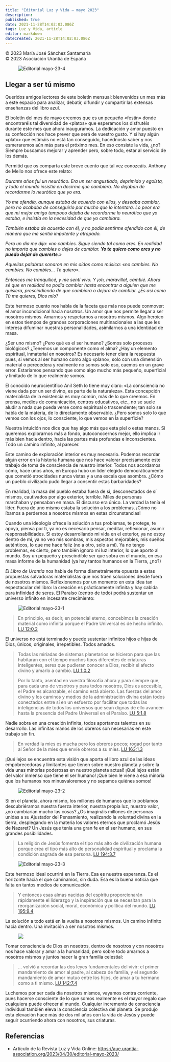 ```yaml
---
title: "Editorial Luz y Vida – mayo 2023"
description: 
published: true
date: 2021-11-28T14:02:03.086Z
tags: Luz y Vida, article
editor: markdown
dateCreated: 2021-11-28T14:02:03.086Z
---
```


<p class="v-card v-sheet theme--light grey lighten-3 px-2">© 2023 María José Sánchez Santamaría<br>© 2023 Asociación Urantia de España</p>

<figure id="Figure_1" class="image urantiapedia">
<img src="../../../output/wikijs/image/article/Luz_y_Vida/LyV_2023_05/Editorial-mayo-23-4.jpg" alt="Editorial mayo-23-4">
</figure>

## Llegar a ser tú mismo

Queridos amigos lectores de este boletín mensual: bienvenidos un mes más a este espacio para analizar, debatir, difundir y compartir las extensas enseñanzas del libro azul.

El boletín del mes de mayo creemos que es un pequeño «festín» donde encontraréis tal diversidad de «platos» que esperamos los disfrutéis durante este mes que ahora inauguramos. La dedicación y amor puesto en su confección nos hace prever que será de vuestro gusto. Y si hay algún «plato» que estimáis no está tan conseguido, hacédnoslo saber y nos esmeraremos aún más para el próximo mes. En eso consiste la vida, ¿no? Siempre buscamos mejorar y aprender pero, sobre todo, estar al servicio de los demás.

Permitid que os comparta este breve cuento que tal vez conozcáis. Anthony de Mello nos ofrece este relato:

_Durante años fui un neurótico. Era un ser angustiado, deprimido y egoísta, y todo el mundo insistía en decirme que cambiara. No dejaban de recordarme lo neurótico que yo era._

_Yo me ofendía, aunque estaba de acuerdo con ellos, y deseaba cambiar, pero no acababa de conseguirlo por mucho que lo intentara. Lo peor era que mi mejor amigo tampoco dejaba de recordarme lo neurótico que yo estaba, e insistía en la necesidad de que yo cambiara._

_También estaba de acuerdo con él, y no podía sentirme ofendido con él, de manera que me sentía impotente y atrapado._

_Pero un día me dijo: «no cambies. Sigue siendo tal como eres. En realidad no importa que cambies o dejes de cambiar. **Yo te quiero como eres y no puedo dejar de quererte**.»_

_Aquellas palabras sonaron en mis oídos como música: «no cambies. No cambies. No cambies… Te quiero»._

_Entonces me tranquilicé, y me sentí vivo. Y ¡oh, maravilla!, cambié. Ahora sé que en realidad no podía cambiar hasta encontrar a alguien que me quisiera, prescindiendo de que cambiara o dejara de cambiar. ¿Es así como Tú me quieres, Dios mío?_

Este hermoso cuento nos habla de la faceta que más nos puede conmover: el amor incondicional hacia nosotros. Un amor que nos permite llegar a ser nosotros mismos. Amarnos y respetarnos a nosotros mismos. Algo heroico en estos tiempos de grandes corporaciones multinacionales a las que les interesa difuminar nuestras personalidades, asimilarnos a una identidad de masa.

¿Ser uno mismo? ¿Pero qué es el ser humano? ¿Somos solo procesos biológicos? ¿Tenemos un componente como el alma? ¿Hay un elemento espiritual, inmaterial en nosotros? Es necesario tener clara la respuesta pues, si vemos al ser humano como algo «plano», solo con una dimensión material o perecedera y realmente no somos solo eso, caemos en un grave error. Estaríamos pensando que somo algo mucho más pequeño, superficial y limitado de lo que realmente somos.

El conocido neurocientífico Anil Seth lo tiene muy claro: «La consciencia no viene dada por un ser divino, es parte de la naturaleza». Esta concepción materialista de la existencia es muy común, más de lo que creemos. En prensa, medios de comunicación, centros educativos, etc., no se suele aludir a nada que pueda verse como espiritual o trascendente; tan solo se habla de la materia, de lo directamente observable. ¿Pero somos solo lo que vemos con los ojos, lo consciente, lo que vemos en la superficie?

Nuestra intuición nos dice que hay algo más que esta piel o estas manos. Si queremos explorarnos más a fondo, autoconocernos mejor, ello implica ir más bien hacia dentro, hacia las partes más profundas e inconscientes. Todo un camino infinito, al parecer.

Este camino de exploración interior es muy necesario. Podemos recordar algún error en la historia humana que nos hace valorar precisamente este trabajo de toma de consciencia de nuestro interior. Todos nos acordamos cómo, hace unos años, en Europa hubo un líder elegido democráticamente que cometió atrocidades nunca vistas y a una escala que asombra. ¿Cómo un pueblo civilizado pudo llegar a consentir estas barbaridades?

En realidad, la masa del pueblo estaba fuera de sí, desconectados de sí mismos, cautivados por algo exterior, terrible. Miles de personas marchaban y pensaban en masa. El discurso era único. La verdad la tenía el líder. Fuera de uno mismo estaba la solución a los problemas. ¡Cómo no íbamos a perdernos a nosotros mismos en estas circunstancias!

Cuando una ideología ofrece la solución a tus problemas, te protege, te apoya, piensa por ti, ya no es necesario pensar, meditar, reflexionar, asumir responsabilidades. Si estoy desarrollando mi vida en el exterior, ya no estoy dentro de mí, ya no veo mis sombras, mis aspectos mejorables, mis sueños auténticos, lo que me hace feliz (no a otro, solo a mí). Ya no tengo problemas, es cierto, pero también ignoro mi luz interior, lo que aporto al mundo. Soy un pequeño y prescindible ser que sobra en el mundo, en esa masa informe de la humanidad (ya hay tantos humanos en la Tierra, ¿no?)

_El Libro de Urantia_ nos habla de forma diametralmente opuesta a estas propuestas salvadoras materialistas que nos traen soluciones desde fuera de nosotros mismos. Reflexionemos por un momento en esta idea tan espectacular del libro: la creación es prácticamente infinita y hay cabida para infinidad de seres. El Paraíso (centro de todo) podrá sustentar un universo infinito en incesante crecimiento:

<figure id="Figure_2" class="image urantiapedia">
<img src="../../../output/wikijs/image/article/Luz_y_Vida/LyV_2023_05/Editorial-mayo-23-1.jpg" alt="Editorial mayo-23-1">
</figure>

> En principio, es decir, en potencial eterno, concebimos la creación material como infinita porque el Padre Universal es de hecho infinito. [LU 12:0.2](/es/The_Urantia_Book/12#p0_2)

El universo no está terminado y puede sustentar infinitos hijos e hijas de Dios, únicos, originales, irrepetibles. Todos amados.

> Todas las miríadas de sistemas planetarios se hicieron para que las habitaran con el tiempo muchos tipos diferentes de criaturas inteligentes, seres que pudieran conocer a Dios, recibir el afecto divino y amarlo a cambio. [LU 1:0.2](/es/The_Urantia_Book/1#p0_2)
> 
> Por lo tanto, asentad en vuestra filosofía ahora y para siempre que, para cada uno de vosotros y para todos nosotros, Dios es accesible, el Padre es alcanzable, el camino está abierto. Las fuerzas del amor divino y los caminos y medios de la administración divina están todos conectados entre sí en un esfuerzo por facilitar que todas las inteligencias de todos los universos que sean dignas de ello avancen hasta la presencia del Padre Universal en el Paraíso. [LU 5:1.8](/es/The_Urantia_Book/5#p1_8)

Nadie sobra en una creación infinita, todos aportamos talentos en su desarrollo. Las infinitas manos de los obreros son necesarias en este trabajo sin fin.

> En verdad la mies es mucha pero los obreros pocos; rogad por tanto al Señor de la mies que envíe obreros a su mies. [LU 163:1.3](/es/The_Urantia_Book/163#p1_3)

¡Qué lejos se encuentra esta visión que aporta el libro azul de las ideas empobrecedoras y limitantes que tienen sobre nuestro planeta y sobre la vida unas minorías poderosas en nuestro planeta actual! ¡Qué lejos están del valor inmenso que tiene el ser humano! ¡Qué bien le viene a esa minoría que los humanos nos minusvaloremos y no sepamos quiénes somos!

<figure id="Figure_3" class="image urantiapedia">
<img src="../../../output/wikijs/image/article/Luz_y_Vida/LyV_2023_05/Editorial-mayo-23-2.jpg" alt="Editorial mayo-23-2">
</figure>

Si en el planeta, ahora mismo, los millones de humanos que lo poblamos descubriéramos nuestra fuerza interior, nuestra propia luz, nuestro valor, ¿no cambiarían mucho las cosas? ¿Os imagináis millones de personas unidas a su Ajustador del Pensamiento, realizando la voluntad divina en la tierra, desplegando en la materia los valores eternos que proclamó Jesús de Nazaret? Un Jesús que tenía una gran fe en el ser humano, en sus grandes posibilidades.

> La religión de Jesús fomenta el tipo más alto de civilización humana porque crea el tipo más alto de personalidad espiritual y proclama la condición sagrada de esa persona. [LU 194:3.7](/es/The_Urantia_Book/194#p3_7)

<figure id="Figure_4" class="image urantiapedia">
<img src="../../../output/wikijs/image/article/Luz_y_Vida/LyV_2023_05/Editorial-mayo-23-3.jpg" alt="Editorial mayo-23-3">
</figure>

Este hermoso ideal ocurrirá en la Tierra. Esa es nuestra esperanza. Es el horizonte hacia el que caminamos, sin duda. Esa es la buena noticia que falta en tantos medios de comunicación.

> Y entonces esas almas nacidas del espíritu proporcionarán rápidamente el liderazgo y la inspiración que se necesitan para la reorganización social, moral, económica y política del mundo. [LU 195:9.4](/es/The_Urantia_Book/195#p9_4)

La solución a todo está en la vuelta a nosotros mismos. Un camino infinito hacia dentro. Una invitación a ser nosotros mismos.

<figure id="Figure_5" class="image urantiapedia">
<img src="../../../output/wikijs/image/article/Luz_y_Vida/LyV_2023_05/Editorial-mayo-23-5.jpg">
</figure>

Tomar consciencia de Dios en nosotros, dentro de nosotros y con nosotros nos hace valorar y amar a la humanidad, pero sobre todo amarnos a nosotros mismos y juntos hacer la gran familia celestial:

> … volvió a recordar las dos leyes fundamentales del vivir: el primer mandamiento de amor al padre, al cabeza de familia, y el segundo mandamiento de amor mutuo entre los hijos, de amar a tu hermano como a ti mismo. [LU 142:7.4](/es/The_Urantia_Book/142#p7_4)

Luchemos por ser cada día nosotros mismos, vayamos contra corriente, pues hacerse consciente de lo que somos realmente es el mayor regalo que cualquiera puede ofrecer al mundo. Cualquier incremento de consciencia individual también eleva la consciencia colectiva del planeta. Se produjo esta elevación hace más de dos mil años con la vida de Jesús y puede seguir ocurriendo ahora con nosotros, sus criaturas.

## Referencias

- Artículo de la Revista Luz y Vida Online: https://aue.urantia-association.org/2023/04/30/editorial-mayo-2023/